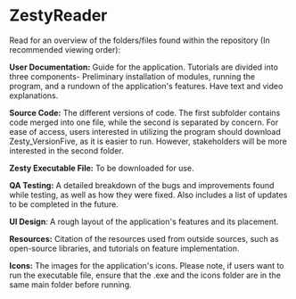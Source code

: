 # ZestyReader

Read for an overview of the folders/files found within the repository (In recommended viewing order):

**User Documentation:** Guide for the application. Tutorials are divided into three components- Preliminary installation of modules, running the program, and a rundown of the application's features. Have text and video explanations.

**Source Code:** The different versions of code. The first subfolder contains code merged into one file, while the second is separated by concern. For ease of access, users interested in utilizing the program should download Zesty_VersionFive, as it is easier to run. However, stakeholders will be more interested in the second folder.

**Zesty Executable File:** To be downloaded for use. 

**QA Testing:** A detailed breakdown of the bugs and improvements found while testing, as well as how they were fixed. Also includes a list of updates to be completed in the future.

**UI Design**: A rough layout of the application's features and its placement.

**Resources:** Citation of the resources used from outside sources, such as open-source libraries, and tutorials on feature implementation.

**Icons:** The images for the application's icons. Please note, if users want to run the executable file, ensure that the .exe and the icons folder are in the same main folder before running.






